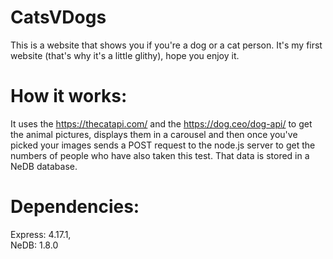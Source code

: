 # CatsVDogs
This is a website that shows you if you're a dog or a cat person. It's my first website (that's why it's a little glithy), hope you enjoy it.

# How it works:
It uses the https://thecatapi.com/ and the https://dog.ceo/dog-api/ to get the animal pictures, displays them in a carousel and then once you've picked your images sends a POST request to the node.js server to get the numbers of people who have also taken this test. That data is stored in a NeDB database.

# Dependencies:
Express: 4.17.1,<br/>
NeDB: 1.8.0
